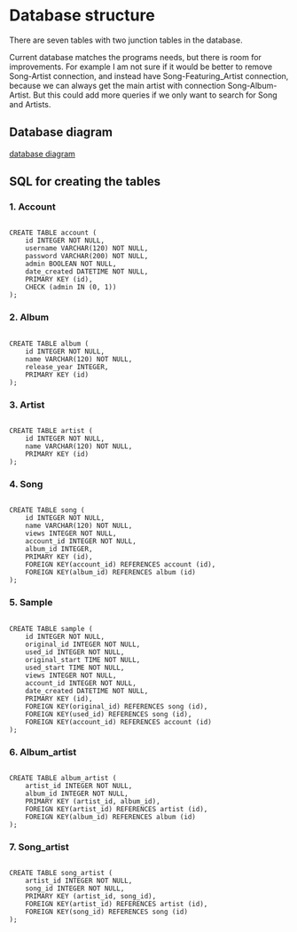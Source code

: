 # Database structure

There are seven tables with two junction tables in the database.

Current database matches the programs needs, but there is room for improvements. For example I am not sure if it would be better to remove Song-Artist connection, and instead have Song-Featuring_Artist connection, because we can always get the main artist with connection Song-Album-Artist. But this could add more queries if we only want to search for Song and Artists.


## Database diagram

[database diagram](database_diagram.png)


## SQL for creating the tables
### 1. Account
<pre><code>
CREATE TABLE account (
	id INTEGER NOT NULL,
	username VARCHAR(120) NOT NULL,
	password VARCHAR(200) NOT NULL,
	admin BOOLEAN NOT NULL,
	date_created DATETIME NOT NULL,
	PRIMARY KEY (id),
	CHECK (admin IN (0, 1))
);
</code></pre>
### 2. Album
<pre><code>
CREATE TABLE album (
	id INTEGER NOT NULL,
	name VARCHAR(120) NOT NULL,
	release_year INTEGER,
	PRIMARY KEY (id)
);
</code></pre>
### 3. Artist
<pre><code>
CREATE TABLE artist (
	id INTEGER NOT NULL,
	name VARCHAR(120) NOT NULL,
	PRIMARY KEY (id)
);</code></pre>
### 4. Song
<pre><code>
CREATE TABLE song (
	id INTEGER NOT NULL,
	name VARCHAR(120) NOT NULL,
	views INTEGER NOT NULL,
	account_id INTEGER NOT NULL,
	album_id INTEGER,
	PRIMARY KEY (id),
	FOREIGN KEY(account_id) REFERENCES account (id),
	FOREIGN KEY(album_id) REFERENCES album (id)
);
</code></pre>
### 5. Sample
<pre><code>
CREATE TABLE sample (
	id INTEGER NOT NULL,
	original_id INTEGER NOT NULL,
	used_id INTEGER NOT NULL,
	original_start TIME NOT NULL,
	used_start TIME NOT NULL,
	views INTEGER NOT NULL,
	account_id INTEGER NOT NULL,
	date_created DATETIME NOT NULL,
	PRIMARY KEY (id),
	FOREIGN KEY(original_id) REFERENCES song (id),
	FOREIGN KEY(used_id) REFERENCES song (id),
	FOREIGN KEY(account_id) REFERENCES account (id)
);
</code></pre>
### 6. Album_artist
<pre><code>
CREATE TABLE album_artist (
	artist_id INTEGER NOT NULL,
	album_id INTEGER NOT NULL,
	PRIMARY KEY (artist_id, album_id),
	FOREIGN KEY(artist_id) REFERENCES artist (id),
	FOREIGN KEY(album_id) REFERENCES album (id)
);
</code></pre>
### 7. Song_artist
<pre><code>
CREATE TABLE song_artist (
	artist_id INTEGER NOT NULL,
	song_id INTEGER NOT NULL,
	PRIMARY KEY (artist_id, song_id),
	FOREIGN KEY(artist_id) REFERENCES artist (id),
	FOREIGN KEY(song_id) REFERENCES song (id)
);
</code></pre>
